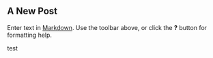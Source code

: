 ## A New Post

Enter text in [Markdown](http://daringfireball.net/projects/markdown/). Use the toolbar above, or click the **?** button for formatting help.


test
